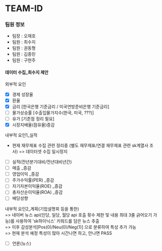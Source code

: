 # TEAM-ID

### 팀원 정보
+ 팀장 : 오재호
+ 팀원 : 최수지
+ 팀원 : 권동형
+ 팀원 : 김종민
+ 팀원 : 구현주

#### 데이터 수집_최수지 제안
외부적 요인
- [x] 경제 성장율
- [x] 환율
- [x] 금리 [한국은행 기준금리 / 미국연방준비은행 기준금리]
- [ ] 물가상승률 [수출입물가지수(한국, 미국, ???)]
- [ ] 유가 [기준점 정리 필요]
- [x] 시장지배율(점유율)증감

내부적 요인1_실적
- 현재 재무제표 수집 관련 정리중 (별도 재무제표/연결 재무제표 관련 sk계열사 조사) => 데이터셋 수집 일시정지
- [ ] 실적(전년분기대비/전년대비년간)
- [ ] 매출 _증감
- [ ] 영업이익 _증감
- [ ] 주가수익률(PER) _증감
- [ ] 자기자본이익율(ROE) _증감
- [ ] 총자산순이익율(ROA) _증감
- [ ] 배당성향

내부적 요인2_계획(기업설명회 등을 통한)  
=> 네이버 뉴스 api(인당, 일당, 월당 api 호출 횟수 제한 및 내용 최대 3줄 긁어오기 가능)를 사용하여 'sk하이닉스' 키워드를 담은 뉴스 추출  
=> 이후 감성분석[Pos(0)/Neu(0)/Neg(1)] 으로 분류하여 특성 추가 가능  
=> 현재 분석 예정 특성이 많아 시간나면 하고, 안나면 PASS  
- [ ] 언론(뉴스)
